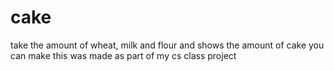# cake
take the amount of wheat, milk and flour and shows the amount of cake you can make
this was made as part of my cs class project 
